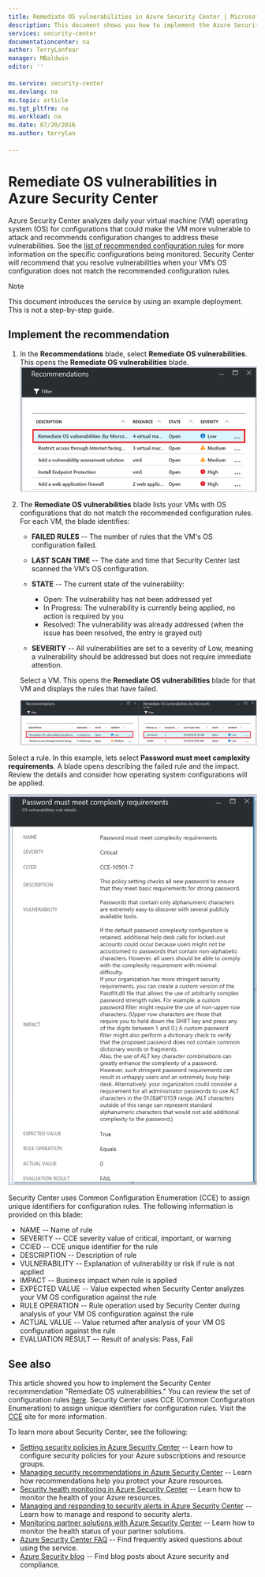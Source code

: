 ```yaml
---
title: Remediate OS vulnerabilities in Azure Security Center | Microsoft Azure
description: This document shows you how to implement the Azure Security Center recommendation **Remediate OS vulnerabilities**.
services: security-center
documentationcenter: na
author: TerryLanfear
manager: MBaldwin
editor: ''

ms.service: security-center
ms.devlang: na
ms.topic: article
ms.tgt_pltfrm: na
ms.workload: na
ms.date: 07/20/2016
ms.author: terrylan

---
```

# Remediate OS vulnerabilities in Azure Security Center
Azure Security Center analyzes daily your virtual machine (VM) operating system (OS) for configurations that could make the VM more vulnerable to attack and recommends configuration changes to address these vulnerabilities. See the [list of recommended configuration rules](https://gallery.technet.microsoft.com/Azure-Security-Center-a789e335) for more information on the specific configurations being monitored. Security Center will recommend that you resolve vulnerabilities when your VM’s OS configuration does not match the recommended configuration rules.

> [!NOTE]
> This document introduces the service by using an example deployment.  This is not a step-by-step guide.
> 
> 

## Implement the recommendation
1. In the **Recommendations** blade, select **Remediate OS vulnerabilities**. This opens the **Remediate OS vulnerabilities** blade.
   ![Remediate OS vulnerabilities](./media/security-center-remediate-os-vulnerabilities/recommendation.png)
2. The **Remediate OS vulnerabilities** blade lists your VMs with OS configurations that do not match the recommended configuration rules.  For each VM, the blade identifies:
   
   * **FAILED RULES** -- The number of rules that the VM's OS configuration failed.
   * **LAST SCAN TIME** -- The date and time that Security Center last scanned the VM’s OS configuration.
   * **STATE** -- The current state of the vulnerability:
     
     * Open: The vulnerability has not been addressed yet
     * In Progress: The vulnerability is currently being applied, no action is required by you
     * Resolved: The vulnerability was already addressed (when the issue has been resolved, the entry is grayed out)
   * **SEVERITY** -- All vulnerabilities are set to a severity of Low, meaning a vulnerability should be addressed but does not require immediate attention.
   
   Select a VM. This opens the **Remediate OS vulnerabilities** blade for that VM and displays the rules that have failed.
   
   ![Configuration rules that have failed](./media/security-center-remediate-os-vulnerabilities/vm-remediate-os-vulnerabilities.png)

Select a rule. In this example, lets select **Password must meet complexity requirements**. A blade opens describing the failed rule and the impact. Review the details and consider how operating system configurations will be applied.

  ![Description for the failed rule](./media/security-center-remediate-os-vulnerabilities/vulnerability-details.png)

  Security Center uses Common Configuration Enumeration (CCE) to assign unique identifiers for configuration rules. The following information is provided on this blade:

* NAME -- Name of rule
* SEVERITY -- CCE severity value of critical, important, or warning
* CCIED -- CCE unique identifier for the rule
* DESCRIPTION -- Description of rule
* VULNERABILITY -- Explanation of vulnerability or risk if rule is not applied
* IMPACT -- Business impact when rule is applied
* EXPECTED VALUE -- Value expected when Security Center analyzes your VM OS configuration against the rule
* RULE OPERATION -- Rule operation used by Security Center during analysis of your VM OS configuration against the rule
* ACTUAL VALUE -- Value returned after analysis of your VM OS configuration against the rule
* EVALUATION RESULT –- Result of analysis: Pass, Fail

## See also
This article showed you how to implement the Security Center recommendation "Remediate OS vulnerabilities." You can review the set of configuration rules [here](https://gallery.technet.microsoft.com/Azure-Security-Center-a789e335). Security Center uses CCE (Common Configuration Enumeration) to assign unique identifiers for configuration rules. Visit the [CCE](http://cce.mitre.org) site for more information.

To learn more about Security Center, see the following:

* [Setting security policies in Azure Security Center](security-center-policies.md) -- Learn how to configure security policies for your Azure subscriptions and resource groups.
* [Managing security recommendations in Azure Security Center](security-center-recommendations.md) -- Learn how recommendations help you protect your Azure resources.
* [Security health monitoring in Azure Security Center](security-center-monitoring.md) -- Learn how to monitor the health of your Azure resources.
* [Managing and responding to security alerts in Azure Security Center](security-center-managing-and-responding-alerts.md) -- Learn how to manage and respond to security alerts.
* [Monitoring partner solutions with Azure Security Center](security-center-partner-solutions.md) -- Learn how to monitor the health status of your partner solutions.
* [Azure Security Center FAQ](security-center-faq.md) -- Find frequently asked questions about using the service.
* [Azure Security blog](http://blogs.msdn.com/b/azuresecurity/) -- Find blog posts about Azure security and compliance.

<!--Image references-->
[1]: ./media/security-center-remediate-os-vulnerabilities/recommendation.png
[2]:./media/security-center-remediate-os-vulnerabilities/vm-remediate-os-vulnerabilities.png
[3]: ./media/security-center-remediate-os-vulnerabilities/vulnerability-details.png
